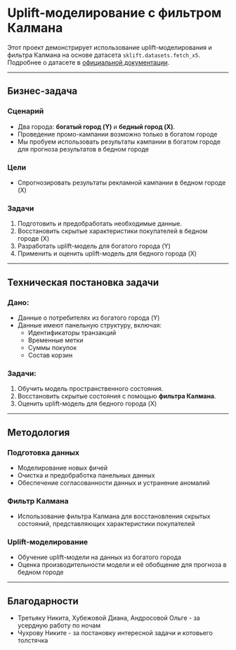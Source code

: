 # Uplift-моделирование с фильтром Калмана

Этот проект демонстрирует использование uplift-моделирования и фильтра Калмана на основе датасета `sklift.datasets.fetch_x5`. Подробнее о датасете в [официальной документации](https://www.uplift-modeling.com/en/latest/api/datasets/fetch_x5.html).

---

## Бизнес-задача

### Сценарий
- Два города: **богатый город (Y)** и **бедный город (X)**.
- Проведение промо-кампании возможно только в богатом городе
- Мы пробуем использовать результаты кампании в богатом городе для прогноза результатов в бедном городе

### Цели
- Спрогнозировать результаты рекламной кампании в бедном городе (X)

### Задачи
1. Подготовить и предобработать необходимые данные.
2. Восстановить скрытые характеристики покупателей в бедном городе (X)
3. Разработать uplift-модель для богатого города (Y)
4. Применить и оценить uplift-модель для бедного города (X)

---

## Техническая постановка задачи

### Дано:
- Данные о потребителях из богатого города (Y)
- Данные имеют панельную структуру, включая:
  - Идентификаторы транзакций
  - Временные метки
  - Суммы покупок
  - Состав корзин

### Задачи:
1. Обучить модель пространственного состояния.
2. Восстановить скрытые состояния с помощью **фильтра Калмана**.
3. Оценить uplift-модель для бедного города (X)

---

## Методология

### Подготовка данных
- Моделирование новых фичей
- Очистка и предобработка панельных данных
- Обеспечение согласованности данных и устранение аномалий


### Фильтр Калмана
- Использование фильтра Калмана для восстановления скрытых состояний, представляющих характеристики покупателей

### Uplift-моделирование
- Обучение uplift-модели на данных из богатого города
- Оценка производительности модели и её обобщение для прогноза в бедном городе

---

## Благодарности
- Третьяку Никита, Хубежовой Диана, Андросовой Ольге - за усердную работу по ночам
- Чухрову Никите - за постановку интересной задачи и котовьего толстячка
